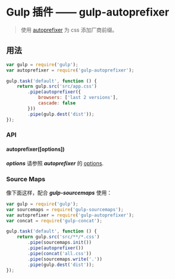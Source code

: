 # Gulp 插件 —— gulp-autoprefixer

> 使用 [autoprefixer](https://github.com/postcss/autoprefixer) 为 css 添加厂商前缀。

## 用法

```javascript
var gulp = require('gulp');
var autoprefixer = require('gulp-autoprefixer');

gulp.task('default', function () {
    return gulp.src('src/app.css')
        .pipe(autoprefixer({
            browsers: ['last 2 versions'],
            cascade: false
        }))
        .pipe(gulp.dest('dist'));
});
```
### API

#### autoprefixer([options])
***options*** 请参照 ***autoprefixer*** 的 [options](https://github.com/postcss/autoprefixer#options).


### Source Maps

像下面这样，配合 ***gulp-sourcemaps*** 使用：

```javascript
var gulp = require('gulp');
var sourcemaps = require('gulp-sourcemaps');
var autoprefixer = require('gulp-autoprefixer');
var concat = require('gulp-concat');

gulp.task('default', function () {
    return gulp.src('src/**/*.css')
        .pipe(sourcemaps.init())
        .pipe(autoprefixer())
        .pipe(concat('all.css'))
        .pipe(sourcemaps.write('.'))
        .pipe(gulp.dest('dist'));
});
```


